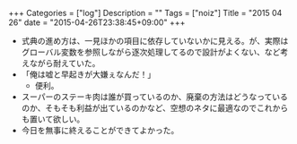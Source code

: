 +++
Categories = ["log"]
Description = ""
Tags = ["noiz"]
Title = "2015 04 26"
date = "2015-04-26T23:38:45+09:00"
+++

* 式典の進め方は、一見ほかの項目に依存していないかに見える。が、実際はグローバル変数を参照しながら逐次処理してるので設計がよくない、など考えながら耐えていた。
* 「俺は嘘と早起きが大嫌ぇなんだ！」
	* 便利。
* スーパーのステーキ肉は誰が買っているのか、廃棄の方法はどうなっているのか、そもそも利益が出ているのかなど、空想のネタに最適なのでこれからも置いて欲しい。
* 今日を無事に終えることができてよかった。